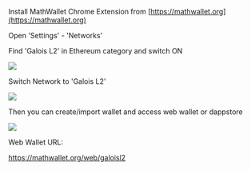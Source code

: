 Install MathWallet Chrome Extension from [https://mathwallet.org](https://mathwallet.org)

Open 'Settings' - 'Networks'

Find 'Galois L2' in Ethereum category and switch ON

![](http://qiniu.eth.fm/2021-03-29-16170153272609.jpg)

Switch Network to 'Galois L2'

![](http://qiniu.eth.fm/2021-03-29-16170153468262.jpg)

Then you can create/import wallet and access web wallet or dappstore

![](http://qiniu.eth.fm/2021-03-29-16170153570521.jpg)

Web Wallet URL:

https://mathwallet.org/web/galoisl2
